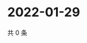 # 2022-01-29

共 0 条

<!-- BEGIN WEIBO -->
<!-- 最后更新时间 Sat Jan 29 2022 08:37:57 GMT+0800 (China Standard Time) -->

<!-- END WEIBO -->
